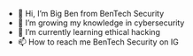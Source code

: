 - 👋 Hi, I’m Big Ben from BenTech Security
- 👀 I’m growing my knowledge in cybersecurity
- 🌱 I’m currently learning ethical hacking
- 📫 How to reach me BenTech Security on IG

<!---
adx-max/adx-max is a ✨ special ✨ repository because its `README.md` (this file) appears on your GitHub profile.
You can click the Preview link to take a look at your changes.
--->
